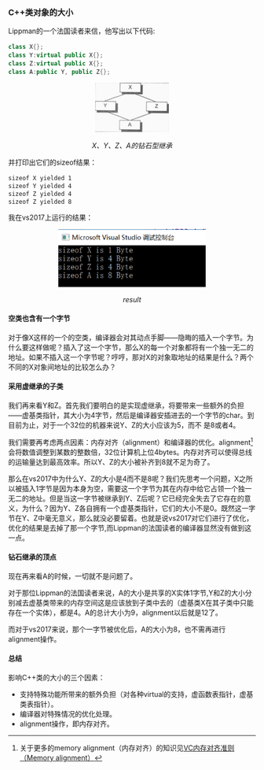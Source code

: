### C++类对象的大小

Lippman的一个法国读者来信，他写出以下代码:

```c++
class X{};
class Y:virtual public X{};
class Z:virtual public X{};
class A:public Y, public Z{};
```

<p align="center">
	<img src=./pictures/diamond.png alt="Sample"  width="150">
	<p align="center">
		<em>X、Y、Z、A的钻石型继承</em>
	</p>
</p>

并打印出它们的sizeof结果：

```
sizeof X yielded 1   
sizeof Y yielded 4   
sizeof Z yielded 4    
sizeof Z yielded 8    
```

我在vs2017上运行的结果：

<p align="center">
	<img src=./pictures/result.jpg alt="Sample"  width="300">
	<p align="center">
		<em>result</em>
	</p>
</p>

#### 空类也含有一个字节

对于像X这样的一个的空类，编译器会对其动点手脚——隐晦的插入一个字节。为什么要这样做呢？插入了这一个字节，那么X的每一个对象都将有一个独一无二的地址。如果不插入这一个字节呢？哼哼，那对X的对象取地址的结果是什么？两个不同的X对象间地址的比较怎么办？

#### 采用虚继承的子类

我们再来看Y和Z。首先我们要明白的是实现虚继承，将要带来一些额外的负担——虚基类指针，其大小为4字节，然后是编译器安插进去的一个字节的char。到目前为止，对于一个32位的机器来说Y、Z的大小应该为5，而不
是8或者4。

我们需要再考虑两点因素：内存对齐（alignment）和编译器的优化。alignment[^注1]会将数值调整到某数的整数倍，32位计算机上位4bytes。内存对齐可以使得总线的运输量达到最高效率。所以Y、Z的大小被补齐到8就不足为奇了。

那么在vs2017中为什么Y、Z的大小是4而不是8呢？我们先思考一个问题，X之所以被插入1字节是因为本身为空，需要这一个字节为其在内存中给它占领一个独一无二的地址。但是当这一字节被继承到Y、Z后呢？它已经完全失去了它存在的意义，为什么？因为Y、Z各自拥有一个虚基类指针，它们的大小不是0。既然这一字节在Y、Z中毫无意义，那么就没必要留着。也就是说vs2017对它们进行了优化，优化的结果是去掉了那一个字节,而Lippman的法国读者的编译器显然没有做到这一点。

#### 钻石继承的顶点

现在再来看A的时候，一切就不是问题了。

对于那位Lippman的法国读者来说，A的大小是共享的X实体1字节,Y和Z的大小分别减去虚基类带来的内存空间这是应该放到子类中去的（虚基类X在其子类中只能存在一个实体），都是4。A的总计大小为9，alignment以后就是12了。

而对于vs2017来说，那个一字节被优化后，A的大小为8，也不需再进行alignment操作。

#### 总结

影响C++类的大小的三个因素：

+ 支持特殊功能所带来的额外负担（对各种virtual的支持，虚函数表指针，虚基类表指针）。
+ 编译器对特殊情况的优化处理。
+ alignment操作，即内存对齐。

[^注1]: 关于更多的memory alignment（内存对齐）的知识见[VC内存对齐准则（Memory alignment）](http://www.roading.org/develop/cpp/vc内存对齐准则（memory-alignment）.html)